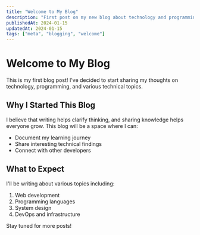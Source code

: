 ```yaml
---
title: "Welcome to My Blog"
description: "First post on my new blog about technology and programming"
publishedAt: 2024-01-15
updatedAt: 2024-01-15
tags: ["meta", "blogging", "welcome"]
---
```


# Welcome to My Blog

This is my first blog post! I've decided to start sharing my thoughts on technology, programming, and various technical topics.

## Why I Started This Blog

I believe that writing helps clarify thinking, and sharing knowledge helps everyone grow. This blog will be a space where I can:

- Document my learning journey
- Share interesting technical findings
- Connect with other developers

## What to Expect

I'll be writing about various topics including:

1. Web development
2. Programming languages
3. System design
4. DevOps and infrastructure

Stay tuned for more posts!

